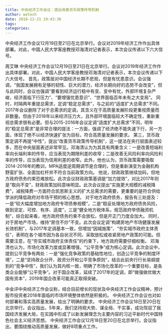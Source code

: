 ```yaml
---
title: 中央经济工作会议：提出改善货币政策传导机制
author: wetech
date: 2018-12-21 19:43:38
tags: 
categories: 
---
```

中央经济工作会议12月19日至21日在北京举行。会议对2019年经济工作作出具体部署。对此，中国人民大学客座教授邓海清对记者表示，本次会议传递以下六大信号。
<!-- more -->
周艾琳
中央经济工作会议12月19日至21日在北京举行。会议对2019年经济工作作出具体部署。对此，中国人民大学客座教授邓海清对记者表示，本次会议传递以下六大信号。
首先，政策层对中国经济长期不悲观，但是有忧患意识。会议强调，“我国发展拥有足够的韧性、巨大的潜力，经济长期向好的态势不会改变”，但与此同时，会议也强调“要看到经济运行稳中有变、变中有忧，外部环境复杂严峻，经济面临下行压力”、“要增强忧患意识”、“世界面临百年未有之大变局”。
同时，时隔两年重提总需求，定调“稳定总需求”，与之前的“适度扩大总需求”不同。2017年会议删除了对于总需求的定调，其含义在于高质量发展阶段更重视质量而非数量。但由于2018年以来经济压力大，且外部环境面临较大不确定性，重新重视总需求很有必要。但与2015-2016年会议定调“适度扩大总需求”不同，明年的“稳定总需求”是非常合理的提法：一方面，强调了经济绝不能失速下行，另一方面，体现了绝不以经济快速扩张为目标，符合高质量发展的要求。
第三，货币政策定调不再提“中性”，提出“改善货币政策传导机制”，这一提法在央行层面表述较多，而在中央层面表述非常罕见。邓海清认为为其具有两重含义：一是改善短端利率向长端利率的传导，应当表现为期限利差的收窄；二是改善无风险利率向风险利率的传导，应当表现为信用利差的收窄。此外，他也认为，货币政策需要吸取2014-2016年的教训，MPA适度逆周期调节是合理的，但是重新演变为金融机构野蛮扩张、全面加杠杆并不符合当前政策方向。
他说，财政政策继续加码，但地方政府债务约束恐难放松。此次会议财政政策基调是“加力提效”，对比2017年则是“取向不变”，财政政策加码意味明显。此次会议提出“实施更大规模的减税降费”，减税降费一方面符合凯恩斯主义的扩大总需求的需要，更重要的是符合供给学派的降低政府对市场干预的核心思想。
对于地方政府债务，报告有三处提及：一是“较大幅度增加地方政府专项债券规模”，二是“稳妥处理地方政府债务风险，做到坚定、可控、有序、适度”，三是“健全地方税体系，规范政府举债融资机制”，综合起来看，地方政府债务约束不会放松，但是开正门力度会加大。
同时，对于房地产市场，维持“房住不炒”不变。此次会议定调“构建房地产市场健康发展长效机制”，与2017年定调基本一致，但增加“因城施策”、“夯实城市政府主体责任”，表明在各个城市因为各自状况不同，采取放松或收紧房地产政策的可能。但需要注意，在“夯实城市政府主体责任”的约束下，地方政府需要仔细权衡。
邓海清也认为，市场化改革力度或显著增强，“公平竞争”成为核心定调。此次会议中，提到公平竞争有两处：一是“强化竞争政策的基础性地位，创造公平竞争的制度环境”，二是“坚持政企分开、政资分开和公平竞争原则”，结合此前央行行长易纲提到的“竞争中性”，我们认为其内核一致，明确了市场化改革的一个重要目标，是各类企业能够“公平竞争”。对于国企改革，延续了2017年的定调，即“做强做优做大国有资本”，2019年国企改革可能真正取得突破。
 
 
中金评中央经济工作会议称，结合目前增长的现状及中央经济工作会议精神，预计股市投资者2018年面临的市场环境整体依然是积极的。
中央经济工作会议也对如何部署和落实高质量发展，给出了明确的要求。
中央经济工作会议18日至20日在北京举行。会议指出，5年来，我们坚持观大势、谋全局、干实事，成功驾驭了我国经济发展大局，在实践中形成了以新发展理念为主要内容的习近平新时代中国特色社会主义经济思想。
中央经济工作会议12月18日至20日在北京举行。会议指出，要围绕推动高质量发展，做好8项重点工作。
